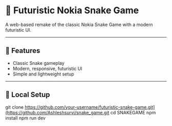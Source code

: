 # 🐍 Futuristic Nokia Snake Game

A web-based remake of the classic Nokia Snake Game with a modern futuristic UI.

---

## 🚀 Features

- Classic Snake gameplay
- Modern, responsive, futuristic UI
- Simple and lightweight setup

---

## 🧪 Local Setup

git clone https://github.com/your-username/futuristic-snake-game.git](https://github.com/Ashleshsurvi/snake_game.git
cd SNAKEGAME
npm install
npm run dev
